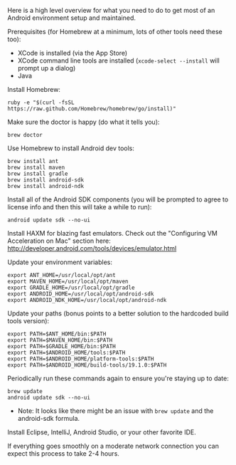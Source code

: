 Here is a high level overview for what you need to do to get most of an Android environment setup and maintained.

Prerequisites (for Homebrew at a minimum, lots of other tools need these too):
- XCode is installed (via the App Store)
- XCode command line tools are installed (`xcode-select --install` will prompt up a dialog)
- Java

Install Homebrew:

    ruby -e "$(curl -fsSL https://raw.github.com/Homebrew/homebrew/go/install)"

Make sure the doctor is happy (do what it tells you):

    brew doctor

Use Homebrew to install Android dev tools:

    brew install ant
    brew install maven
    brew install gradle
    brew install android-sdk
    brew install android-ndk

Install all of the Android SDK components (you will be prompted to agree to license info and then this will take a while to run):

    android update sdk --no-ui
    
Install HAXM for blazing fast emulators.  Check out the "Configuring VM Acceleration on Mac" section here: http://developer.android.com/tools/devices/emulator.html
    
Update your environment variables:

    export ANT_HOME=/usr/local/opt/ant
    export MAVEN_HOME=/usr/local/opt/maven
    export GRADLE_HOME=/usr/local/opt/gradle
    export ANDROID_HOME=/usr/local/opt/android-sdk
    export ANDROID_NDK_HOME=/usr/local/opt/android-ndk
    
Update your paths (bonus points to a better solution to the hardcoded build tools version):

    export PATH=$ANT_HOME/bin:$PATH
    export PATH=$MAVEN_HOME/bin:$PATH
    export PATH=$GRADLE_HOME/bin:$PATH
    export PATH=$ANDROID_HOME/tools:$PATH
    export PATH=$ANDROID_HOME/platform-tools:$PATH
    export PATH=$ANDROID_HOME/build-tools/19.1.0:$PATH
    
Periodically run these commands again to ensure you're staying up to date:

    brew update
    android update sdk --no-ui
    
* Note: It looks like there might be an issue with `brew update` and the android-sdk formula.

Install Eclipse, IntelliJ, Android Studio, or your other favorite IDE.

If everything goes smoothly on a moderate network connection you can expect this process to take 2-4 hours.
